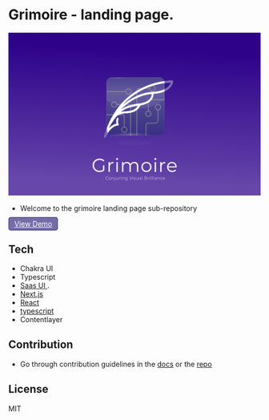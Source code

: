 # Grimoire - landing page.

![](/assets/banner.png)

- Welcome to the grimoire landing page sub-repository

<a  style="opacity:0.7; background:#3B3285; border-radius:5px; padding:3px 10px;  color:white; border:solid #2A0A6D  2px; margin-top:30px; margin-bottom:30px;" href="https://gri-moire.vercel.app/" align="center">
View Demo
</a>

## Tech

- Chakra UI
- Typescript
- [Saas UI ](https://saas-ui.dev/docs/introduction).
- [Next.js ](https://nextjs.org/learn) 
- [React]()
- [typescript]()
- Contentlayer

## Contribution
- Go through contribution guidelines in the [docs](https://grimoire-docs.vercel.app/contribute/guidelines) or the [repo](/CONTRIBUTING.md)

## License

MIT
